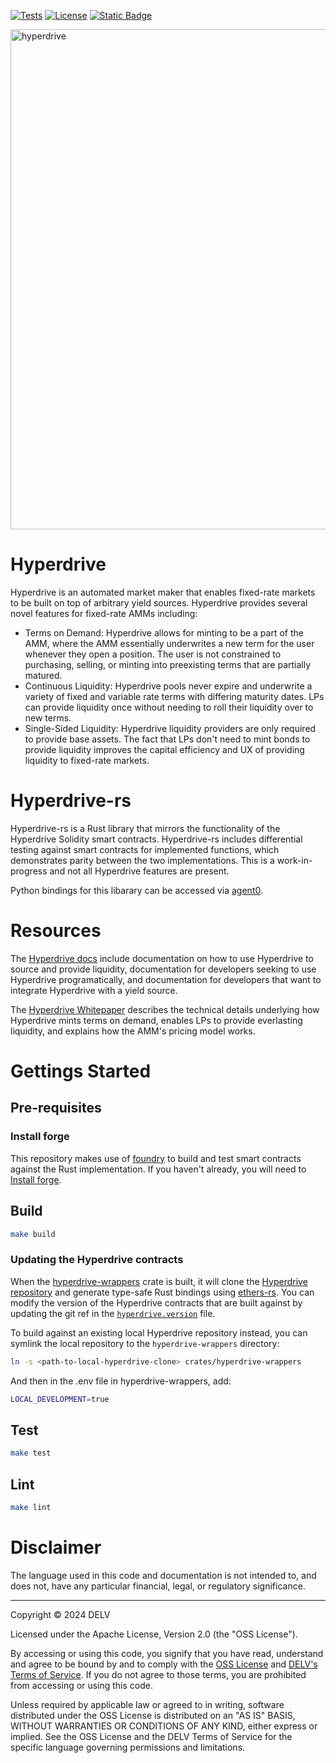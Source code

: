 [![Tests](https://github.com/delvtech/hyperdrive-rs/actions/workflows/rust_test.yml/badge.svg)](https://github.com/delvtech/hyperdrive-rs/actions/workflows/rust_test.yml)
[![License](https://img.shields.io/badge/License-Apache%202.0-blue.svg)](https://github.com/delvtech/elf-contracts/blob/master/LICENSE)
[![Static Badge](https://img.shields.io/badge/DELV-Terms%20Of%20Service-orange)](https://elementfi.s3.us-east-2.amazonaws.com/element-finance-terms-of-service.pdf)

<img src="icons/hyperdrive_winter.webp" width="800" alt="hyperdrive"><br>

# Hyperdrive

Hyperdrive is an automated market maker that enables fixed-rate markets to be
built on top of arbitrary yield sources. Hyperdrive provides several novel
features for fixed-rate AMMs including:

- Terms on Demand: Hyperdrive allows for minting to be a part of the
  AMM, where the AMM essentially underwrites a new term for the user
  whenever they open a position. The user is not constrained to purchasing,
  selling, or minting into preexisting terms that are partially matured.
- Continuous Liquidity: Hyperdrive pools never expire and underwrite a
  variety of fixed and variable rate terms with differing maturity dates. LPs
  can provide liquidity once without needing to roll their liquidity over to
  new terms.
- Single-Sided Liquidity: Hyperdrive liquidity providers are only required to
  provide base assets. The fact that LPs don't need to mint bonds to provide
  liquidity improves the capital efficiency and UX of providing liquidity to
  fixed-rate markets.

# Hyperdrive-rs

Hyperdrive-rs is a Rust library that mirrors the functionality of the
Hyperdrive Solidity smart contracts. Hyperdrive-rs includes differential testing
against smart contracts for implemented functions, which demonstrates parity
between the two implementations. This is a work-in-progress and not all
Hyperdrive features are present.

Python bindings for this libarary can be accessed via
[agent0](https://github.com/delvtech/agent0).

# Resources

The [Hyperdrive docs](https://docs-delv.gitbook.io/hyperdrive) include documentation
on how to use Hyperdrive to source and provide liquidity, documentation for
developers seeking to use Hyperdrive programatically, and documentation for
developers that want to integrate Hyperdrive with a yield source.

The [Hyperdrive Whitepaper](https://github.com/delvtech/hyperdrive/blob/main/docs/Hyperdrive_Whitepaper.pdf)
describes the technical details underlying how Hyperdrive mints terms on demand, enables LPs to provide
everlasting liquidity, and explains how the AMM's pricing model works.

# Gettings Started

## Pre-requisites

### Install forge

This repository makes use of [foundry](https://github.com/foundry-rs/foundry) to
build and test smart contracts against the Rust implementation. If you haven't
already, you will need to [Install
forge](https://github.com/foundry-rs/foundry#installatio://github.com/foundry-rs/foundry#installation).

## Build

```sh
make build
```

### Updating the Hyperdrive contracts

When the [hyperdrive-wrappers](./crates/hyperdrive-wrappers) crate is built,
it will clone the [Hyperdrive
repository](https://github.com/delvtech/hyperdrive) and generate type-safe Rust
bindings using [ethers-rs](https://github.com/gakonst/ethers-rs). You can modify
the version of the Hyperdrive contracts that are built against by updating the
git ref in the
[`hyperdrive.version`](./crates/hyperdrive-wrappers/hyperdrive.version) file.

To build against an existing local Hyperdrive repository instead, you can
symlink the local repository to the `hyperdrive-wrappers` directory:

```sh
ln -s <path-to-local-hyperdrive-clone> crates/hyperdrive-wrappers
```

And then in the .env file in hyperdrive-wrappers, add:

```sh
LOCAL_DEVELOPMENT=true
```

## Test

```sh
make test
```

## Lint

```sh
make lint
```

# Disclaimer

The language used in this code and documentation is not intended to, and does not, have any particular financial, legal, or regulatory significance.

---

Copyright © 2024 DELV

Licensed under the Apache License, Version 2.0 (the "OSS License").

By accessing or using this code, you signify that you have read, understand and agree to be bound by and to comply with the [OSS License](http://www.apache.org/licenses/LICENSE-2.0) and [DELV's Terms of Service](https://elementfi.s3.us-east-2.amazonaws.com/element-finance-terms-of-service.pdf). If you do not agree to those terms, you are prohibited from accessing or using this code.

Unless required by applicable law or agreed to in writing, software distributed under the OSS License is distributed on an "AS IS" BASIS, WITHOUT WARRANTIES OR CONDITIONS OF ANY KIND, either express or implied. See the OSS License and the DELV Terms of Service for the specific language governing permissions and limitations.
